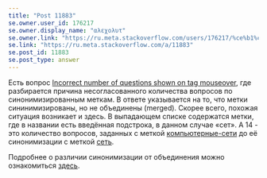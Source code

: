 ```yaml
---
title: "Post 11883"
se.owner.user_id: 176217
se.owner.display_name: "αλεχολυτ"
se.owner.link: "https://ru.meta.stackoverflow.com/users/176217/%ce%b1%ce%bb%ce%b5%cf%87%ce%bf%ce%bb%cf%85%cf%84"
se.link: "https://ru.meta.stackoverflow.com/a/11883"
se.post_id: 11883
se.post_type: answer
---
```

<p>Есть вопрос <a href="https://meta.stackexchange.com/q/323744/339911">Incorrect number of questions shown on tag mouseover</a>, где разбирается причина несогласованного количества вопросов по синонимизированным меткам. В ответе указывается на то, что метки сининимизированы, но не объединены (merged). Скорее всего, похожая ситуация возникает и здесь. В выпадающем списке содержатся метки, где в названии есть введённая подстрока, в данном случае «сет». А 14 - это количество вопросов, заданных с меткой <a href="https://ru.stackoverflow.com/questions/tagged/%d0%ba%d0%be%d0%bc%d0%bf%d1%8c%d1%8e%d1%82%d0%b5%d1%80%d0%bd%d1%8b%d0%b5-%d1%81%d0%b5%d1%82%d0%b8" class="post-tag" title="показать вопросы с меткой [компьютерные-сети]" rel="tag">компьютерные-сети</a> до её синонимизации с меткой <a href="https://ru.stackoverflow.com/questions/tagged/%d1%81%d0%b5%d1%82%d1%8c" class="post-tag" title="показать вопросы с меткой [сеть]" rel="tag">сеть</a>.</p>
<p>Подробнее о различии синонимизации от объединения можно ознакомиться <a href="https://meta.stackexchange.com/a/263959/339911">здесь</a>.</p>
